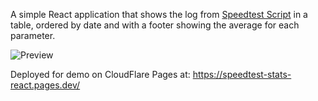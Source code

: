 A simple React application that shows the log from <a href="https://github.com/lesbass/speedtest-pi">Speedtest Script</a> in a table, ordered by date and with a footer showing the average for each parameter.

<img src="https://i.imgur.com/9IP7w3S.png" alt="Preview" />

Deployed for demo on CloudFlare Pages at: https://speedtest-stats-react.pages.dev/

